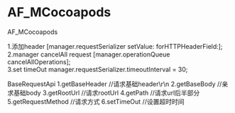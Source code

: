 # AF_MCocoapods
AF_MCocoapods

1.添加header		[manager.requestSerializer setValue: forHTTPHeaderField:];
2.manager  cancelAll request		[manager.operationQueue cancelAllOperations];	
3.set timeOut		manager.requestSerializer.timeoutInterval = 30;


BaseRequestApi
1.getBaseHeader			//请求基础header\r\n
2.getBaseBody			//亲求基础body
3.getRootUrl				//请求rootUrl
4.getPath					//请求url后半部分
5.getRequestMethod		//请求方式
6.setTimeOut				//设置超时时间
